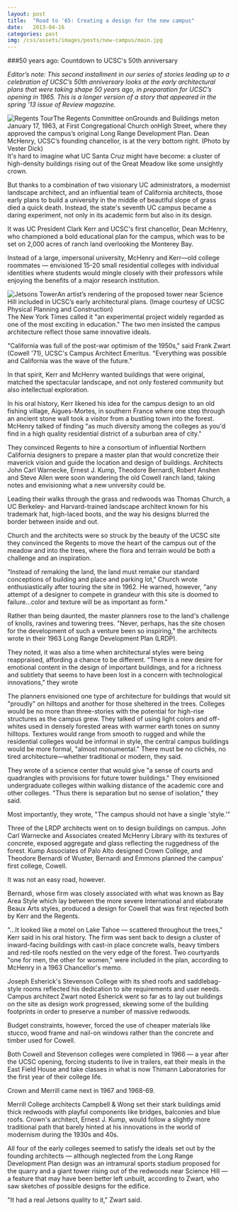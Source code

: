 ```yaml
---
layout: post
title:  "Road to '65: Creating a design for the new campus"
date:   2013-04-16
categories: past
img: /css/assets/images/posts/new-campus/main.jpg
---
```

###50 years ago: Countdown to UCSC's 50th anniversary

*Editor’s note: This second installment in our series of stories leading up to a celebration of UCSC’s 50th anniversary looks at the early architectural plans that were taking shape 50 years ago, in preparation for UCSC’s opening in 1965. This is a longer version of a story that appeared in the spring '13 issue of Review magazine.*

<div class="caption"><img src="{% asset_path regents_tour.jpg %}" alt="Regents Tour">The Regents Committee onGrounds and Buildings meton January 17, 1963, at First Congregational Church onHigh Street, where they approved the campus’s original Long Range Development Plan. Dean McHenry, UCSC’s founding chancellor, is at the very bottom right. (Photo by Vester Dick)</div>It's hard to imagine what UC Santa Cruz might have become: a cluster of high-density buildings rising out of the Great Meadow like some unsightly crown.

But thanks to a combination of two visionary UC administrators, a modernist landscape architect, and an influential team of California architects, those early plans to build a university in the middle of beautiful slope of grass died a quick death. Instead, the state's seventh UC campus became a daring experiment, not only in its academic form but also in its design.

It was UC President Clark Kerr and UCSC's first chancellor, Dean McHenry, who championed a bold educational plan for the campus, which was to be set on 2,000 acres of ranch land overlooking the Monterey Bay.

Instead of a large, impersonal university, McHenry and Kerr—old college roommates — envisioned 15-20 small residential colleges with individual identities where students would mingle closely with their professors while enjoying the benefits of a major research institution.

<div class="caption"><img src="{% asset_path jetsons_tower.jpg %}" alt="Jetsons Tower">An artist’s rendering of the proposed tower near Science Hill included in UCSC’s early architectural plans. (Image courtesy of UCSC Physical Planning and Construction)</div>The New York Times called it "an experimental project widely regarded as one of the most exciting in education." The two men insisted the campus architecture reflect those same innovative ideals.

"California was full of the post-war optimism of the 1950s," said Frank Zwart (Cowell '71), UCSC's Campus Architect Emeritus. "Everything was possible and California was the wave of the future."

In that spirit, Kerr and McHenry wanted buildings that were original, matched the spectacular landscape, and not only fostered community but also intellectual exploration.

In his oral history, Kerr likened his idea for the campus design to an old fishing village, Aigues-Mortes, in southern France where one step through an ancient stone wall took a visitor from a bustling town into the forest. McHenry talked of finding "as much diversity among the colleges as you'd find in a high quality residential district of a suburban area of city."

 They convinced Regents to hire a consortium of influential Northern California designers to prepare a master plan that would concretize their maverick vision and guide the location and design of buildings. Architects John Carl Warnecke, Ernest J. Kump, Theodore Bernardi, Robert Anshen and Steve Allen were soon wandering the old Cowell ranch land, taking notes and envisioning what a new university could be.

Leading their walks through the grass and redwoods was Thomas Church, a UC Berkeley- and Harvard-trained landscape architect known for his trademark hat, high-laced boots, and the way his designs blurred the border between inside and out.

Church and the architects were so struck by the beauty of the UCSC site they convinced the Regents to move the heart of the campus out of the meadow and into the trees, where the flora and terrain would be both a challenge and an inspiration.

"Instead of remaking the land, the land must remake our standard conceptions of building and place and parking lot," Church wrote enthusiastically after touring the site in 1962. He warned, however, "any attempt of a designer to compete in grandeur with this site is doomed to failure…color and texture will be as important as form."

Rather than being daunted, the master planners rose to the land's challenge of knolls, ravines and towering trees. "Never, perhaps, has the site chosen for the development of such a venture been so inspiring," the architects wrote in their 1963 Long Range Development Plan (LRDP).

They noted, it was also a time when architectural styles were being reappraised, affording a chance to be different. "There is a new desire for emotional content in the design of important buildings, and for a richness and subtlety that seems to have been lost in a concern with technological innovations," they wrote

The planners envisioned one type of architecture for buildings that would sit "proudly" on hilltops and another for those sheltered in the trees. Colleges would be no more than three-stories with the potential for high-rise structures as the campus grew. They talked of using light colors and off-whites used in densely forested areas with warmer earth tones on sunny hilltops. Textures would range from smooth to rugged and while the residential colleges would be informal in style, the central campus buildings would be more formal, "almost monumental." There must be no clichés, no tired architecture—whether traditional or modern, they said.

They wrote of a science center that would give "a sense of courts and quadrangles with provisions for future tower buildings." They envisioned undergraduate colleges within walking distance of the academic core and other colleges. "Thus there is separation but no sense of isolation," they said.

Most importantly, they wrote, "The campus should not have a single 'style.'"

Three of the LRDP architects went on to design buildings on campus. John Carl Warnecke and Associates created McHenry Library with its textures of concrete, exposed aggregate and glass reflecting the ruggedness of the forest. Kump Associates of Palo Alto designed Crown College, and Theodore Bernardi of Wuster, Bernardi and Emmons planned the campus' first college, Cowell.

It was not an easy road, however.

Bernardi, whose firm was closely associated with what was known as Bay Area Style which lay between the more severe International and elaborate Beaux Arts styles, produced a design for Cowell that was first rejected both by Kerr and the Regents.

 "…It looked like a motel on Lake Tahoe — scattered throughout the trees," Kerr said in his oral history. The firm was sent back to design a cluster of inward-facing buildings with cast-in place concrete walls, heavy timbers and red-tile roofs nestled on the very edge of the forest. Two courtyards "one for men, the other for women," were included in the plan, according to McHenry in a 1963 Chancellor's memo.

Joseph Esherick's Stevenson College with its shed roofs and saddlebag-style rooms reflected his dedication to site requirements and user needs. Campus architect Zwart noted Esherick went so far as to lay out buildings on the site as design work progressed, skewing some of the building footprints in order to preserve a number of massive redwoods.

Budget constraints, however, forced the use of cheaper materials like stucco, wood frame and nail-on windows rather than the concrete and timber used for Cowell.

Both Cowell and Stevenson colleges were completed in 1966 — a year after the UCSC opening, forcing students to live in trailers, eat their meals in the East Field House and take classes in what is now Thimann Laboratories for the first year of their college life.

Crown and Merrill came next in 1967 and 1968-69.

Merrill College architects Campbell & Wong set their stark buildings amid thick redwoods with playful components like bridges, balconies and blue roofs. Crown's architect, Ernest J. Kump, would follow a slightly more traditional path that barely hinted at his innovations in the world of modernism during the 1930s and 40s.

All four of the early colleges seemed to satisfy the ideals set out by the founding architects — although neglected from the Long Range Development Plan design was an intramural sports stadium proposed for the quarry and a giant tower rising out of the redwoods near Science Hill — a feature that may have been better left unbuilt, according to Zwart, who saw sketches of possible designs for the edifice.

"It had a real Jetsons quality to it," Zwart said.